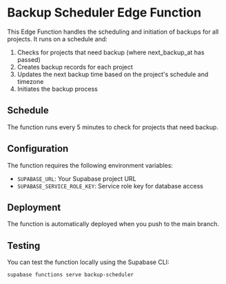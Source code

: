 # Backup Scheduler Edge Function

This Edge Function handles the scheduling and initiation of backups for all projects. It runs on a schedule and:

1. Checks for projects that need backup (where next_backup_at has passed)
2. Creates backup records for each project
3. Updates the next backup time based on the project's schedule and timezone
4. Initiates the backup process

## Schedule

The function runs every 5 minutes to check for projects that need backup.

## Configuration

The function requires the following environment variables:
- `SUPABASE_URL`: Your Supabase project URL
- `SUPABASE_SERVICE_ROLE_KEY`: Service role key for database access

## Deployment

The function is automatically deployed when you push to the main branch.

## Testing

You can test the function locally using the Supabase CLI:

```bash
supabase functions serve backup-scheduler
```